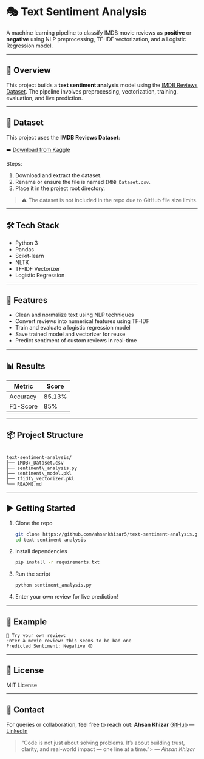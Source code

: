 # 🎭 Text Sentiment Analysis

A machine learning pipeline to classify IMDB movie reviews as **positive** or **negative** using NLP preprocessing, TF-IDF vectorization, and a Logistic Regression model.

---

## 🧠 Overview

This project builds a **text sentiment analysis** model using the [IMDB Reviews Dataset](https://www.kaggle.com/datasets/lakshmi25npathi/imdb-dataset-of-50k-movie-reviews). The pipeline involves preprocessing, vectorization, training, evaluation, and live prediction.

---

## 📁 Dataset

This project uses the **IMDB Reviews Dataset**:

➡️ [Download from Kaggle](https://www.kaggle.com/datasets/lakshmi25npathi/imdb-dataset-of-50k-movie-reviews)

Steps:
1. Download and extract the dataset.
2. Rename or ensure the file is named `IMDB_Dataset.csv`.
3. Place it in the project root directory.

> ⚠️ The dataset is not included in the repo due to GitHub file size limits.

---

## 🛠️ Tech Stack

- Python 3
- Pandas
- Scikit-learn
- NLTK
- TF-IDF Vectorizer
- Logistic Regression

---

## 🚀 Features

- Clean and normalize text using NLP techniques
- Convert reviews into numerical features using TF-IDF
- Train and evaluate a logistic regression model
- Save trained model and vectorizer for reuse
- Predict sentiment of custom reviews in real-time

---

## 📊 Results

| Metric    | Score |
|-----------|-------|
| Accuracy  | 85.13% |
| F1-Score  | 85%   |

---

## 📦 Project Structure

```

text-sentiment-analysis/
├── IMDB\_Dataset.csv
├── sentiment\_analysis.py
├── sentiment\_model.pkl
├── tfidf\_vectorizer.pkl
└── README.md

````

---

## ▶️ Getting Started

1. Clone the repo  
   ```bash
   git clone https://github.com/ahsankhizar5/text-sentiment-analysis.git
   cd text-sentiment-analysis
   ````

2. Install dependencies

   ```bash
   pip install -r requirements.txt
   ```

3. Run the script

   ```bash
   python sentiment_analysis.py
   ```

4. Enter your own review for live prediction!

---

## 📌 Example

```text
📝 Try your own review:
Enter a movie review: this seems to be bad one
Predicted Sentiment: Negative 😞
```

---

## 📑 License

MIT License

---

## 🤝 Contact

For queries or collaboration, feel free to reach out:
**Ahsan Khizar**
[GitHub](https://github.com/ahsankhizar5) — [LinkedIn](https://linkedin.com/in/ahsankhizar5)

> “Code is not just about solving problems. It’s about building trust, clarity, and real-world impact — one line at a time.”> — *Ahsan Khizar*
